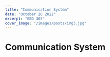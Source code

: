 ```yaml
---
title: "Communication System"
date: "October 20 2022"
excerpt: "EED 305"
cover_image: "/images/posts/img3.jpg"
---
```


# Communication System

